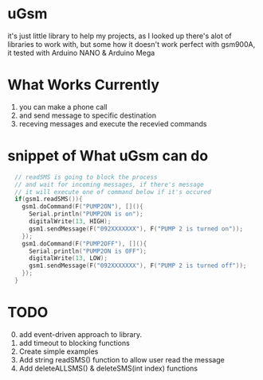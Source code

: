 # uGsm
it's just little library to help my projects, as I looked up there's alot of libraries to work with, but some how it doesn't work perfect 
with gsm900A, it tested with Arduino NANO & Arduino Mega

# What Works Currently 
1. you can make a phone call
2. and send message to specific destination
3. receving messages and execute the recevied commands

# snippet of What uGsm can do
```c++
  // readSMS is going to block the process 
  // and wait for incoming messages, if there's message
  // it will execute one of command below if it's occured
  if(gsm1.readSMS()){
    gsm1.doCommand(F("PUMP2ON"), [](){
      Serial.println("PUMP2ON is on");
      digitalWrite(13, HIGH);
      gsm1.sendMessage(F("092XXXXXXX"), F("PUMP 2 is turned on"));
    });
    gsm1.doCommand(F("PUMP2OFF"), [](){
      Serial.println("PUMP2ON is OFF");
      digitalWrite(13, LOW);
      gsm1.sendMessage(F("092XXXXXXX"), F("PUMP 2 is turned off"));
    });
  }
```


# TODO
0. add event-driven approach to library.
1. add timeout to blocking functions 
2. Create simple examples
3. Add string readSMS() function to allow user read the message
4. Add deleteALLSMS() & deleteSMS(int index) functions